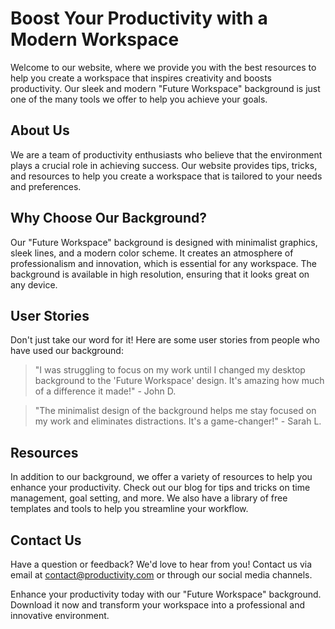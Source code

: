 <!--font:Cabin-->

# Boost Your Productivity with a Modern Workspace

Welcome to our website, where we provide you with the best resources to help you create a workspace that inspires creativity and boosts productivity. Our sleek and modern "Future Workspace" background is just one of the many tools we offer to help you achieve your goals.

## About Us
We are a team of productivity enthusiasts who believe that the environment plays a crucial role in achieving success. Our website provides tips, tricks, and resources to help you create a workspace that is tailored to your needs and preferences.

## Why Choose Our Background?
Our "Future Workspace" background is designed with minimalist graphics, sleek lines, and a modern color scheme. It creates an atmosphere of professionalism and innovation, which is essential for any workspace. The background is available in high resolution, ensuring that it looks great on any device.

## User Stories
Don't just take our word for it! Here are some user stories from people who have used our background:

> "I was struggling to focus on my work until I changed my desktop background to the 'Future Workspace' design. It's amazing how much of a difference it made!" - John D.

> "The minimalist design of the background helps me stay focused on my work and eliminates distractions. It's a game-changer!" - Sarah L.

## Resources
In addition to our background, we offer a variety of resources to help you enhance your productivity. Check out our blog for tips and tricks on time management, goal setting, and more. We also have a library of free templates and tools to help you streamline your workflow.

## Contact Us
Have a question or feedback? We'd love to hear from you! Contact us via email at [contact@productivity.com](mailto:contact@productivity.com) or through our social media channels.

Enhance your productivity today with our "Future Workspace" background. Download it now and transform your workspace into a professional and innovative environment.

<!--

Write me content for website with wallpaper which alt text is:

"A minimalist graphic of a futuristic workspace, with sleek lines and a modern color scheme."

The name/title of the page should not be 1:1 copy of the alt text but rather a real content of the website which is using this wallpaper.

- Use markdown format 
- Start with heading
- Heading should be short and concise
- The content should look like a real website 
- The website should not be about the wallpaper, wallpaper is just a related background
- Heading should be contain work "wallpaper" or "background"
- Include real sections like references, contact, user stories, etc. use things relevant to the page purpose.
- Feel free to use structure like headings, bullets, numbering, blockquotes, paragraphs, horizontal lines, etc.
- You can use formatting like bold or _italic_
- You can include UTF-8 emojis
- Links should be only #hash anchors (and you can refer to the document itself)
- Do not include images


---


# Future Workspace Wallpaper: Enhance Your Productivity

Welcome to our website where we provide you with the best resources to enhance your productivity. Our sleek and modern "Future Workspace" wallpaper is just the beginning. 

## About Us
We are a team of productivity enthusiasts who believe that the environment plays a crucial role in achieving success. Our website provides tips, tricks, and resources to help you create a workspace that inspires creativity and boosts productivity.

## Why Choose Our Wallpaper?
Our "Future Workspace" wallpaper is designed with minimalist graphics, sleek lines, and a modern color scheme. It creates an atmosphere of professionalism and innovation, which is essential for any workspace. The wallpaper is available in high resolution, ensuring that it looks great on any device.

## User Stories
Don't just take our word for it! Here are some user stories from people who have used our wallpaper:

> "I was struggling to focus on my work until I changed my desktop background to the 'Future Workspace' wallpaper. It's amazing how much of a difference it made!" - John D.

> "I love the minimalist design of the wallpaper. It helps me stay focused on my work and eliminates distractions." - Sarah L.

## Resources
In addition to our wallpaper, we offer a variety of resources to help you enhance your productivity. Check out our blog for tips and tricks on time management, goal setting, and more. We also have a library of free templates and tools to help you streamline your workflow.

## Contact Us
Have a question or feedback? We'd love to hear from you! Contact us via email at [contact@productivity.com](mailto:contact@productivity.com) or through our social media channels.

Enhance your productivity today with our "Future Workspace" wallpaper. Download it now and transform your workspace into a professional and innovative environment.


---


Heading should not include word "wallpaper". The website should not be about the wallpaper itself, wallpaper is just a related background, rewrite whole content.


---


# Boost Your Productivity with a Modern Workspace

Welcome to our website, where we provide you with the best resources to help you create a workspace that inspires creativity and boosts productivity. Our sleek and modern "Future Workspace" background is just one of the many tools we offer to help you achieve your goals.

## About Us
We are a team of productivity enthusiasts who believe that the environment plays a crucial role in achieving success. Our website provides tips, tricks, and resources to help you create a workspace that is tailored to your needs and preferences.

## Why Choose Our Background?
Our "Future Workspace" background is designed with minimalist graphics, sleek lines, and a modern color scheme. It creates an atmosphere of professionalism and innovation, which is essential for any workspace. The background is available in high resolution, ensuring that it looks great on any device.

## User Stories
Don't just take our word for it! Here are some user stories from people who have used our background:

> "I was struggling to focus on my work until I changed my desktop background to the 'Future Workspace' design. It's amazing how much of a difference it made!" - John D.

> "The minimalist design of the background helps me stay focused on my work and eliminates distractions. It's a game-changer!" - Sarah L.

## Resources
In addition to our background, we offer a variety of resources to help you enhance your productivity. Check out our blog for tips and tricks on time management, goal setting, and more. We also have a library of free templates and tools to help you streamline your workflow.

## Contact Us
Have a question or feedback? We'd love to hear from you! Contact us via email at [contact@productivity.com](mailto:contact@productivity.com) or through our social media channels.

Enhance your productivity today with our "Future Workspace" background. Download it now and transform your workspace into a professional and innovative environment.

-->
